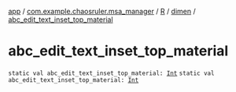 [app](../../../index.md) / [com.example.chaosruler.msa_manager](../../index.md) / [R](../index.md) / [dimen](index.md) / [abc_edit_text_inset_top_material](.)

# abc_edit_text_inset_top_material

`static val abc_edit_text_inset_top_material: `[`Int`](https://kotlinlang.org/api/latest/jvm/stdlib/kotlin/-int/index.html)
`static val abc_edit_text_inset_top_material: `[`Int`](https://kotlinlang.org/api/latest/jvm/stdlib/kotlin/-int/index.html)